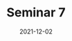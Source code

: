 ---
title: "Seminar 7"
date: "2021-12-02"
description: "Verfasst am 02. Dezember 2021"
draft: true
tags: ["Seminar"]
---